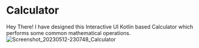 # Calculator
Hey There! I have designed this Interactive UI Kotlin based Calculator which performs some common mathematical operations.
![Screenshot_20230512-230748_Calculator](https://github.com/YashSharma012/Calculator/assets/113193859/bffe6c8a-3c9e-4909-ba02-bc536c88d294)
